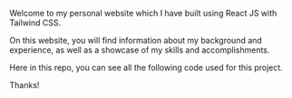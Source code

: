 Welcome to my personal website which I have built using React JS with Tailwind CSS. 

On this website, you will find information about my background and experience, as well as a showcase of my skills and accomplishments. 

Here in this repo, you can see all the following code used for this project.

Thanks! 
